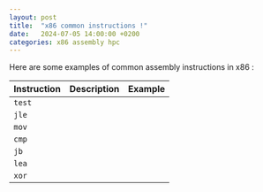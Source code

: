 ```yaml
---
layout: post
title:  "x86 common instructions !"
date:   2024-07-05 14:00:00 +0200
categories: x86 assembly hpc
---
```



Here are some examples of common assembly instructions in x86 : 

| Instruction | Description | Example           |
|-------------|-------------|-------------------|
|`test`       |||
|`jle`        |||
|`mov`        |||
|`cmp`        ||| 
|`jb`         |||
|`lea`        |||
|`xor`        |||
